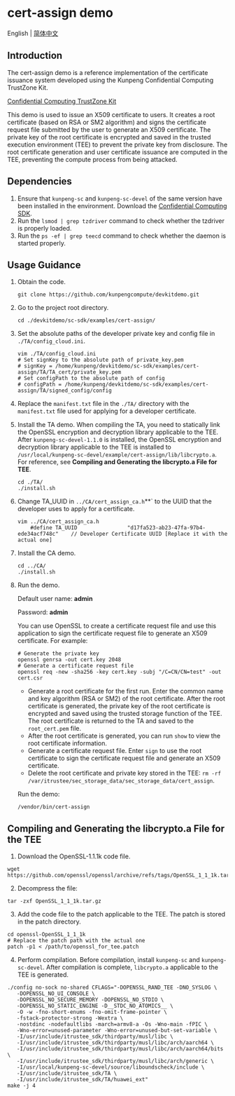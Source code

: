 # cert-assign demo

English | [简体中文](README.md)

## Introduction
The cert-assign demo is a reference implementation of the certificate issuance system developed using the Kunpeng Confidential Computing TrustZone Kit.

[Confidential Computing TrustZone Kit](https://www.hikunpeng.com/en/developer/boostkit/confidential-computing)

This demo is used to issue an X509 certificate to users. It creates a root certificate (based on RSA or SM2 algorithm) and signs the certificate request file submitted by the user to generate an X509 certificate. The private key of the root certificate is encrypted and saved in the trusted execution environment (TEE) to prevent the private key from disclosure. The root certificate generation and user certificate issuance are computed in the TEE, preventing the compute process from being attacked.

## Dependencies

1. Ensure that `kunpeng-sc` and `kunpeng-sc-devel` of the same version have been installed in the environment. Download the [Confidential Computing SDK](https://mirrors.huaweicloud.com/kunpeng/archive/Kunpeng_SDK/itrustee/).
2. Run the `lsmod | grep tzdriver` command to check whether the tzdriver is properly loaded.
3. Run the  `ps -ef | grep teecd` command to check whether the daemon is started properly.

## Usage Guidance

1. Obtain the code.

   ```shell
   git clone https://github.com/kunpengcompute/devkitdemo.git
   ```

2. Go to the project root directory.

   ```shell
   cd ./devkitdemo/sc-sdk/examples/cert-assign/
   ```

3. Set the absolute paths of the developer private key and config file in `./TA/config_cloud.ini`.

   ```shell
   vim ./TA/config_cloud.ini
   # Set signKey to the absolute path of private_key.pem
   # signKey = /home/kunpeng/devkitdemo/sc-sdk/examples/cert-assign/TA/TA_cert/private_key.pem
   # Set configPath to the absolute path of config
   # configPath = /home/kunpeng/devkitdemo/sc-sdk/examples/cert-assign/TA/signed_config/config
   ```

4. Replace the `manifest.txt` file in the `./TA/` directory with the `manifest.txt` file used for applying for a developer certificate.

5. Install the TA demo. When compiling the TA, you need to statically link the OpenSSL encryption and decryption library applicable to the TEE. After `kunpeng-sc-devel-1.1.0` is installed, the OpenSSL encryption and decryption library applicable to the TEE is installed to `/usr/local/kunpeng-sc-devel/example/cert-assign/lib/libcrypto.a`. For reference, see **Compiling and Generating the libcrypto.a File for TEE**.

   ```shell
   cd ./TA/
   ./install.sh
   ```

6. Change TA_UUID in `../CA/cert_assign_ca.h`**` to the UUID that the developer uses to apply for a certificate.

   ```shell
   vim ../CA/cert_assign_ca.h
       #define TA_UUID                "d17fa523-ab23-47fa-97b4-ede34acf748c"    // Developer Certificate UUID [Replace it with the actual one]
   ```

7. Install the CA demo.

   ```shell
   cd ../CA/
   ./install.sh
   ```

8. Run the demo.

   Default user name: **admin**

   Password: **admin**

   You can use OpenSSL to create a certificate request file and use this application to sign the certificate request file to generate an X509 certificate. For example:
   ```
   # Generate the private key
   openssl genrsa -out cert.key 2048
   # Generate a certificate request file 
   openssl req -new -sha256 -key cert.key -subj "/C=CN/CN=test" -out cert.csr
   ```

   - Generate a root certificate for the first run. Enter the common name and key algorithm (RSA or SM2) of the root certificate. After the root certificate is generated, the private key of the root certificate is encrypted and saved using the trusted storage function of the TEE. The root certificate is returned to the TA and saved to the `root_cert.pem` file.
   - After the root certificate is generated, you can run `show` to view the root certificate information.
   - Generate a certificate request file. Enter `sign` to use the root certificate to sign the certificate request file and generate an X509 certificate.
   - Delete the root certificate and private key stored in the TEE:  `rm -rf /var/itrustee/sec_storage_data/sec_storage_data/cert_assign`.

   Run the demo:
   ```shell
   /vendor/bin/cert-assign
   ```


## **Compiling and Generating the libcrypto.a File for the TEE**

1. Download the OpenSSL-1.1.1k code file.
```shell
wget https://github.com/openssl/openssl/archive/refs/tags/OpenSSL_1_1_1k.tar.gz
```

2. Decompress the file:
```shell
tar -zxf OpenSSL_1_1_1k.tar.gz
```

3. Add the code file to the patch applicable to the TEE. The patch is stored in the patch directory.
```shell
cd openssl-OpenSSL_1_1_1k
# Replace the patch path with the actual one
patch -p1 < /path/to/openssl_for_tee.patch
```

4. Perform compilation. Before compilation, install `kunpeng-sc` and `kunpeng-sc-devel`. After compilation is complete, `libcrypto.a` applicable to the TEE is generated.
```shell
./config no-sock no-shared CFLAGS="-DOPENSSL_RAND_TEE -DNO_SYSLOG \
   -DOPENSSL_NO_UI_CONSOLE \
   -DOPENSSL_NO_SECURE_MEMORY -DOPENSSL_NO_STDIO \
   -DOPENSSL_NO_STATIC_ENGINE -D__STDC_NO_ATOMICS__ \
   -O -w -fno-short-enums -fno-omit-frame-pointer \
   -fstack-protector-strong -Wextra \
   -nostdinc -nodefaultlibs -march=armv8-a -Os -Wno-main -fPIC \
   -Wno-error=unused-parameter -Wno-error=unused-but-set-variable \
   -I/usr/include/itrustee_sdk/thirdparty/musl/libc \
   -I/usr/include/itrustee_sdk/thirdparty/musl/libc/arch/aarch64 \
   -I/usr/include/itrustee_sdk/thirdparty/musl/libc/arch/aarch64/bits \
   -I/usr/include/itrustee_sdk/thirdparty/musl/libc/arch/generic \
   -I/usr/local/kunpeng-sc-devel/source/liboundscheck/include \
   -I/usr/include/itrustee_sdk/TA \
   -I/usr/include/itrustee_sdk/TA/huawei_ext"
make -j 4
```